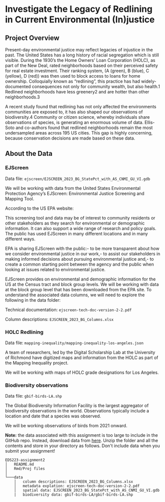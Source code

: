 # Investigate the Legacy of Redlining in Current Environmental (In)justice

## Project Overview

Present-day environmental justice may reflect legacies of injustice in the past. The United States has a long history of racial segregation which is still visible. During the 1930’s the Home Owners’ Loan Corporation (HOLC), as part of the New Deal, rated neighborhoods based on their perceived safety for real estate investment. Their ranking system, (A (green), B (blue), C (yellow), D (red)) was then used to block access to loans for home ownership. Colloquially known as “redlining”, this practice has had widely-documented consequences not only for community wealth, but also health.1 Redlined neighborhoods have less greenery2 and are hotter than other neighborhoods.3

A recent study found that redlining has not only affected the environments communities are exposed to, it has also shaped our observations of biodiversity.4 Community or citizen science, whereby individuals share observations of species, is generating an enormous volume of data. Ellis-Soto and co-authors found that redlined neighborhoods remain the most undersampled areas across 195 US cities. This gap is highly concerning, because conservation decisions are made based on these data.

## About the Data

### EJScreen

Data file: `ejscreen/EJSCREEN_2023_BG_StatePct_with_AS_CNMI_GU_VI.gdb`

We will be working with data from the United States Environmental Protection Agency’s EJScreen: Environmental Justice Screening and Mapping Tool.

According to the US EPA website:

This screening tool and data may be of interest to community residents or other stakeholders as they search for environmental or demographic information. It can also support a wide range of research and policy goals. The public has used EJScreen in many different locations and in many different ways.

EPA is sharing EJScreen with the public:- to be more transparent about how we consider environmental justice in our work,- to assist our stakeholders in making informed decisions about pursuing environmental justice and,- to create a common starting point between the agency and the public when looking at issues related to environmental justice.

EJScreen provides on environmental and demographic information for the US at the Census tract and block group levels. We will be working with data at the block group level that has been downloaded from the EPA site. To understand the associated data columns, we will need to explore the following in the data folder:

Technical documentation: `ejscreen-tech-doc-version-2-2.pdf`

Column descriptions: `EJSCREEN_2023_BG_Columns.xlsx`


### HOLC Redlining

Data file: `mapping-inequality/mapping-inequality-los-angeles.json`

A team of researchers, led by the Digital Scholarship Lab at the University of Richmond have digitized maps and information from the HOLC as part of the Mapping Inequality project.

We will be working with maps of HOLC grade designations for Los Angeles. 

### Biodiversity observations

Data file: `gbif-birds-LA.shp`

The Global Biodiversity Information Facility is the largest aggregator of biodiversity observations in the world. Observations typically include a location and date that a species was observed.

We will be working observations of birds from 2021 onward.

**Note:** the data associated with this assignment is too large to include in the GitHub repo. Instead, download data from [here](https://drive.google.com/file/d/14CauXFZkVh_6z2Euq0m1Sq1kHQ31fiMk/view?usp=sharing). Unzip the folder and all the contents and store in your directory as follows. Don't include data when you submit your assignment!

```         
EDS223-assignment2
│   README.md
│   Rmd/Proj files    
│
└───data
    │   column descriptions: EJSCREEN_2023_BG_Columns.xlsx
    │   metadata explation: ejscreen-tech-doc-version-2-2.pdf
    │   spatial data: EJSCREEN_2023_BG_StatePct_with_AS_CNMI_GU_VI.gdb
    |   biodiversity data: gbif-birds-LA/gbif-birds-LA.shp
```
